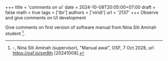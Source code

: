 +++
title = 'comments on ui'
date = 2024-10-08T20:05:00+07:00
draft = false
math = true
tags = ['tbr']
authors = ['viridi']
url = '2137'
+++
Observe and give comments on UI development<!--more-->

Give comments on first version of software manual from Nina Siti Aminah student [^aminah_2024].


[^aminah_2024]: -, Nina Siti Aminah (supervisor), "Manual awal", OSF, 7 Oct 2028, url https://osf.io/sm9jh [20241009].
